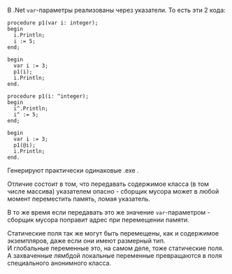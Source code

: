﻿


В .Net `var`-параметры реализованы через указатели. То есть эти 2 кода:
```
procedure p1(var i: integer);
begin
  i.Println;
  i := 5;
end;

begin
  var i := 3;
  p1(i);
  i.Println;
end.
```
```
procedure p1(i: ^integer);
begin
  i^.Println;
  i^ := 5;
end;

begin
  var i := 3;
  p1(@i);
  i.Println;
end.
```
Генерируют практически одинаковые .exe .

Отличие состоит в том, что передавать содержимое класса (в том числе массива) указателем
опасно - сборщик мусора может в любой момент переместить память, ломая указатель.

В то же время если передавать это же значение `var`-параметром - сборщик мусора
поправит адрес при перемещении памяти.

Статические поля так же могут быть перемещены, как и содержимое экземпляров, даже если они имеют размерный тип.\
И глобальные переменные это, на самом деле, тоже статические поля.\
А захваченные лямбдой локальные переменные превращаются в поля специального анонимного класса.


